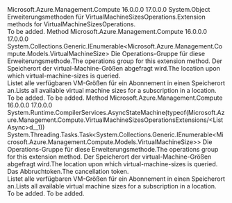 <Type Name="VirtualMachineSizesOperationsExtensions" FullName="Microsoft.Azure.Management.Compute.VirtualMachineSizesOperationsExtensions">
  <TypeSignature Language="C#" Value="public static class VirtualMachineSizesOperationsExtensions" />
  <TypeSignature Language="ILAsm" Value=".class public auto ansi abstract sealed beforefieldinit VirtualMachineSizesOperationsExtensions extends System.Object" />
  <TypeSignature Language="DocId" Value="T:Microsoft.Azure.Management.Compute.VirtualMachineSizesOperationsExtensions" />
  <TypeSignature Language="VB.NET" Value="Public Module VirtualMachineSizesOperationsExtensions" />
  <TypeSignature Language="F#" Value="type VirtualMachineSizesOperationsExtensions = class" />
  <AssemblyInfo>
    <AssemblyName>Microsoft.Azure.Management.Compute</AssemblyName>
    <AssemblyVersion>16.0.0.0</AssemblyVersion>
    <AssemblyVersion>17.0.0.0</AssemblyVersion>
  </AssemblyInfo>
  <Base>
    <BaseTypeName>System.Object</BaseTypeName>
  </Base>
  <Interfaces />
  <Docs>
    <summary>
            <span data-ttu-id="c7d38-101">Erweiterungsmethoden für VirtualMachineSizesOperations.</span><span class="sxs-lookup"><span data-stu-id="c7d38-101">Extension methods for VirtualMachineSizesOperations.</span></span>
            </summary>
    <remarks>To be added.</remarks>
  </Docs>
  <Members>
    <Member MemberName="List">
      <MemberSignature Language="C#" Value="public static System.Collections.Generic.IEnumerable&lt;Microsoft.Azure.Management.Compute.Models.VirtualMachineSize&gt; List (this Microsoft.Azure.Management.Compute.IVirtualMachineSizesOperations operations, string location);" />
      <MemberSignature Language="ILAsm" Value=".method public static hidebysig class System.Collections.Generic.IEnumerable`1&lt;class Microsoft.Azure.Management.Compute.Models.VirtualMachineSize&gt; List(class Microsoft.Azure.Management.Compute.IVirtualMachineSizesOperations operations, string location) cil managed" />
      <MemberSignature Language="DocId" Value="M:Microsoft.Azure.Management.Compute.VirtualMachineSizesOperationsExtensions.List(Microsoft.Azure.Management.Compute.IVirtualMachineSizesOperations,System.String)" />
      <MemberSignature Language="VB.NET" Value="&lt;Extension()&gt;&#xA;Public Function List (operations As IVirtualMachineSizesOperations, location As String) As IEnumerable(Of VirtualMachineSize)" />
      <MemberSignature Language="F#" Value="static member List : Microsoft.Azure.Management.Compute.IVirtualMachineSizesOperations * string -&gt; seq&lt;Microsoft.Azure.Management.Compute.Models.VirtualMachineSize&gt;" Usage="Microsoft.Azure.Management.Compute.VirtualMachineSizesOperationsExtensions.List (operations, location)" />
      <MemberType>Method</MemberType>
      <AssemblyInfo>
        <AssemblyName>Microsoft.Azure.Management.Compute</AssemblyName>
        <AssemblyVersion>16.0.0.0</AssemblyVersion>
        <AssemblyVersion>17.0.0.0</AssemblyVersion>
      </AssemblyInfo>
      <ReturnValue>
        <ReturnType>System.Collections.Generic.IEnumerable&lt;Microsoft.Azure.Management.Compute.Models.VirtualMachineSize&gt;</ReturnType>
      </ReturnValue>
      <Parameters>
        <Parameter Name="operations" Type="Microsoft.Azure.Management.Compute.IVirtualMachineSizesOperations" RefType="this" />
        <Parameter Name="location" Type="System.String" />
      </Parameters>
      <Docs>
        <param name="operations">
            <span data-ttu-id="c7d38-102">Die Operations-Gruppe für diese Erweiterungsmethode.</span><span class="sxs-lookup"><span data-stu-id="c7d38-102">The operations group for this extension method.</span></span>
            </param>
        <param name="location">
            <span data-ttu-id="c7d38-103">Der Speicherort der virtual-Machine-Größen abgefragt wird.</span><span class="sxs-lookup"><span data-stu-id="c7d38-103">The location upon which virtual-machine-sizes is queried.</span></span>
            </param>
        <summary>
            <span data-ttu-id="c7d38-104">Listet alle verfügbaren VM-Größen für ein Abonnement in einen Speicherort an.</span><span class="sxs-lookup"><span data-stu-id="c7d38-104">Lists all available virtual machine sizes for a subscription in a location.</span></span>
            </summary>
        <returns>To be added.</returns>
        <remarks>To be added.</remarks>
      </Docs>
    </Member>
    <Member MemberName="ListAsync">
      <MemberSignature Language="C#" Value="public static System.Threading.Tasks.Task&lt;System.Collections.Generic.IEnumerable&lt;Microsoft.Azure.Management.Compute.Models.VirtualMachineSize&gt;&gt; ListAsync (this Microsoft.Azure.Management.Compute.IVirtualMachineSizesOperations operations, string location, System.Threading.CancellationToken cancellationToken = null);" />
      <MemberSignature Language="ILAsm" Value=".method public static hidebysig class System.Threading.Tasks.Task`1&lt;class System.Collections.Generic.IEnumerable`1&lt;class Microsoft.Azure.Management.Compute.Models.VirtualMachineSize&gt;&gt; ListAsync(class Microsoft.Azure.Management.Compute.IVirtualMachineSizesOperations operations, string location, valuetype System.Threading.CancellationToken cancellationToken) cil managed" />
      <MemberSignature Language="DocId" Value="M:Microsoft.Azure.Management.Compute.VirtualMachineSizesOperationsExtensions.ListAsync(Microsoft.Azure.Management.Compute.IVirtualMachineSizesOperations,System.String,System.Threading.CancellationToken)" />
      <MemberSignature Language="F#" Value="static member ListAsync : Microsoft.Azure.Management.Compute.IVirtualMachineSizesOperations * string * System.Threading.CancellationToken -&gt; System.Threading.Tasks.Task&lt;seq&lt;Microsoft.Azure.Management.Compute.Models.VirtualMachineSize&gt;&gt;" Usage="Microsoft.Azure.Management.Compute.VirtualMachineSizesOperationsExtensions.ListAsync (operations, location, cancellationToken)" />
      <MemberType>Method</MemberType>
      <AssemblyInfo>
        <AssemblyName>Microsoft.Azure.Management.Compute</AssemblyName>
        <AssemblyVersion>16.0.0.0</AssemblyVersion>
        <AssemblyVersion>17.0.0.0</AssemblyVersion>
      </AssemblyInfo>
      <Attributes>
        <Attribute>
          <AttributeName>System.Runtime.CompilerServices.AsyncStateMachine(typeof(Microsoft.Azure.Management.Compute.VirtualMachineSizesOperationsExtensions/&lt;ListAsync&gt;d__1))</AttributeName>
        </Attribute>
      </Attributes>
      <ReturnValue>
        <ReturnType>System.Threading.Tasks.Task&lt;System.Collections.Generic.IEnumerable&lt;Microsoft.Azure.Management.Compute.Models.VirtualMachineSize&gt;&gt;</ReturnType>
      </ReturnValue>
      <Parameters>
        <Parameter Name="operations" Type="Microsoft.Azure.Management.Compute.IVirtualMachineSizesOperations" RefType="this" />
        <Parameter Name="location" Type="System.String" />
        <Parameter Name="cancellationToken" Type="System.Threading.CancellationToken" />
      </Parameters>
      <Docs>
        <param name="operations">
            <span data-ttu-id="c7d38-105">Die Operations-Gruppe für diese Erweiterungsmethode.</span><span class="sxs-lookup"><span data-stu-id="c7d38-105">The operations group for this extension method.</span></span>
            </param>
        <param name="location">
            <span data-ttu-id="c7d38-106">Der Speicherort der virtual-Machine-Größen abgefragt wird.</span><span class="sxs-lookup"><span data-stu-id="c7d38-106">The location upon which virtual-machine-sizes is queried.</span></span>
            </param>
        <param name="cancellationToken">
            <span data-ttu-id="c7d38-107">Das Abbruchtoken.</span><span class="sxs-lookup"><span data-stu-id="c7d38-107">The cancellation token.</span></span>
            </param>
        <summary>
            <span data-ttu-id="c7d38-108">Listet alle verfügbaren VM-Größen für ein Abonnement in einen Speicherort an.</span><span class="sxs-lookup"><span data-stu-id="c7d38-108">Lists all available virtual machine sizes for a subscription in a location.</span></span>
            </summary>
        <returns>To be added.</returns>
        <remarks>To be added.</remarks>
      </Docs>
    </Member>
  </Members>
</Type>